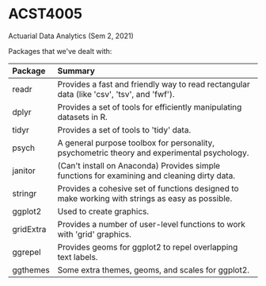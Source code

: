 # ACST4005
Actuarial Data Analytics (Sem 2, 2021)

Packages that we've dealt with:

| Package | Summary
| :------ | :------
| readr | Provides a fast and friendly way to read rectangular data (like 'csv', 'tsv', and 'fwf').
| dplyr | Provides a set of tools for efficiently manipulating datasets in R.
| tidyr | Provides a set of tools to 'tidy' data.
| psych | A general purpose toolbox for personality, psychometric theory and experimental psychology.
| janitor | (Can't install on Anaconda) Provides simple functions for examining and cleaning dirty data.
| stringr | Provides a cohesive set of functions designed to make working with strings as easy as possible.
| ggplot2 | Used to create graphics.
| gridExtra | Provides a number of user-level functions to work with 'grid' graphics.
| ggrepel | Provides geoms for ggplot2 to repel overlapping text labels.
| ggthemes | Some extra themes, geoms, and scales for ggplot2.
